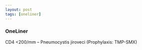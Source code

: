 ```yaml
---
layout: post
tags: [oneliner]
---
```



### OneLiner

CD4 <200/mm – Pneumocystis jiroveci (Prophylaxis: TMP-SMX)
